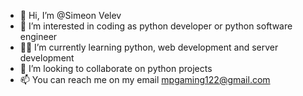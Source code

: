 - 👋 Hi, I’m @Simeon Velev
- 👀 I’m interested in coding as python developer or python software engineer
- 👨‍💻 I’m currently learning python, web development and server development
- 📳 I’m looking to collaborate on python projects
- 📫 You can reach me on my email mpgaming122@gmail.com

<!---
not-so-crazy/not-so-crazy is a ✨ special ✨ repository because its `README.md` (this file) appears on your GitHub profile.
You can click the Preview link to take a look at your changes.
--->
